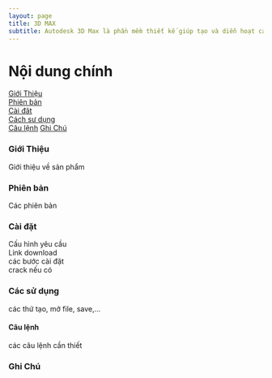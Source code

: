 ```yaml
---
layout: page
title: 3D MAX
subtitle: Autodesk 3D Max là phần mềm thiết kế giúp tạo và diễn hoạt các vật thể 3 chiều.
---
```


# Nội dung chính
[Giới Thiệu](#giới-thiệu)  
[Phiên bản](#phiên-bản)  
[Cài đăt](#cài-đặt)  
[Cách sư dụng](#cách-sử-dụng)  
    [Câu lệnh](#câu-lệnh)
[Ghi Chú](#ghi-chú)  

### Giới Thiệu

Giới thiệu về sản phẩm

### Phiên bản

Các phiên bản

### Cài đặt

Cấu hình yêu cầu   
Link download  
các bước cài đặt   
crack nếu có   


### Các sử dụng

các thứ tạo, mở file, save,...   

#### Câu lệnh

các câu lệnh cần thiết   

### Ghi Chú

